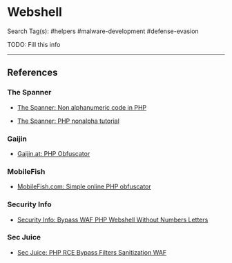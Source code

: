 # Webshell

Search Tag(s): #helpers #malware-development #defense-evasion

TODO: Fill this info

---
## References

### The Spanner

- [The Spanner: Non alphanumeric code in PHP](http://www.thespanner.co.uk/2011/09/22/non-alphanumeric-code-in-php/)

- [The Spanner: PHP nonalpha tutorial](http://www.thespanner.co.uk/2012/08/21/php-nonalpha-tutorial/)

### Gaijin

- [Gaijin.at: PHP Obfuscator](https://www.gaijin.at/en/tools/php-obfuscator)

### MobileFish

- [MobileFish.com: Simple online PHP obfuscator](https://www.mobilefish.com/services/php_obfuscator/php_obfuscator.php)

### Security Info

- [Security Info: Bypass WAF PHP Webshell Without Numbers Letters](https://securityonline.info/bypass-waf-php-webshell-without-numbers-letters/)

### Sec Juice

- [Sec Juice: PHP RCE Bypass Filters Sanitization WAF](https://www.secjuice.com/php-rce-bypass-filters-sanitization-waf/)